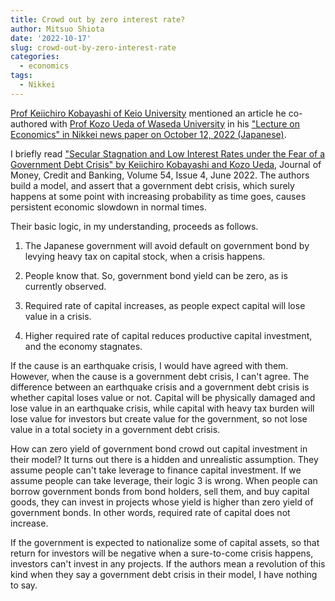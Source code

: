 ```yaml
---
title: Crowd out by zero interest rate?
author: Mitsuo Shiota
date: '2022-10-17'
slug: crowd-out-by-zero-interest-rate
categories:
  - economics
tags:
  - Nikkei
---
```


[Prof Keiichiro Kobayashi of Keio University](https://k-ris.keio.ac.jp/html/100000402_en.html) mentioned an article he co-authored with [Prof Kozo Ueda of Waseda University](https://w-rdb.waseda.jp/html/100001207_en.html) in his ["Lecture on Economics" in Nikkei news paper on October 12, 2022 (Japanese)](https://www.nikkei.com/article/DGXZQOCD2931R0Z20C22A9000000/).

I briefly read ["Secular Stagnation and Low Interest Rates under the Fear of a Government Debt Crisis" by Keiichiro Kobayashi and Kozo Ueda](https://onlinelibrary.wiley.com/doi/10.1111/jmcb.12909), Journal of Money, Credit and Banking, Volume 54, Issue 4, June 2022. The authors build a model, and assert that a government debt crisis, which surely happens at some point with increasing probability as time goes, causes persistent economic slowdown in normal times.

Their basic logic, in my understanding, proceeds as follows.

1. The Japanese government will avoid default on government bond by levying heavy tax on capital stock, when a crisis happens.

2. People know that. So, government bond yield can be zero, as is currently observed.

3. Required rate of capital increases, as people expect capital will lose value in a crisis.

4. Higher required rate of capital reduces productive capital investment, and the economy stagnates.

If the cause is an earthquake crisis, I would have agreed with them. However, when the cause is a government debt crisis, I can't agree. The difference between an earthquake crisis and a government debt crisis is whether capital loses value or not. Capital will be physically damaged and lose value in an earthquake crisis, while capital with heavy tax burden will lose value for investors but create value for the government, so not lose value in a total society in a government debt crisis.

How can zero yield of government bond crowd out capital investment in their model? It turns out there is a hidden and unrealistic assumption. They assume people can't take leverage to finance capital investment. If we assume people can take leverage, their logic 3 is wrong. When people can borrow government bonds from bond holders, sell them, and buy capital goods, they can invest in projects whose yield is higher than zero yield of government bonds. In other words, required rate of capital does not increase.

If the government is expected to nationalize some of capital assets, so that return for investors will be negative when a sure-to-come crisis happens, investors can't invest in any projects. If the authors mean a revolution of this kind when they say a government debt crisis in their model, I have nothing to say.
